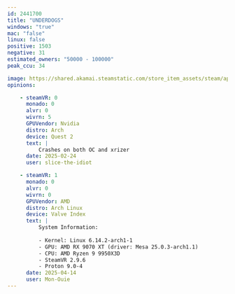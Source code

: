```yaml
---
id: 2441700
title: "UNDERDOGS"
windows: "true"
mac: "false"
linux: false
positive: 1503
negative: 31
estimated_owners: "50000 - 100000"
peak_ccu: 34

image: https://shared.akamai.steamstatic.com/store_item_assets/steam/apps/2441700/header.jpg?t=1730626747
opinions:

    - steamVR: 0
      monado: 0
      alvr: 0
      wivrn: 5
      GPUVendor: Nvidia
      distro: Arch
      device: Quest 2
      text: |
          Crashes on both OC and xrizer
      date: 2025-02-24
      user: slice-the-idiot

    - steamVR: 1
      monado: 0
      alvr: 0
      wivrn: 0
      GPUVendor: AMD
      distro: Arch Linux
      device: Valve Index
      text: |
          System Information:
           
          - Kernel: Linux 6.14.2-arch1-1 
          - GPU: AMD RX 9070 XT (driver: Mesa 25.0.3-arch1.1)
          - CPU: AMD Ryzen 9 9950X3D 
          - SteamVR 2.9.6
          - Proton 9.0-4
      date: 2025-04-14
      user: Mon-Ouie
---
```

